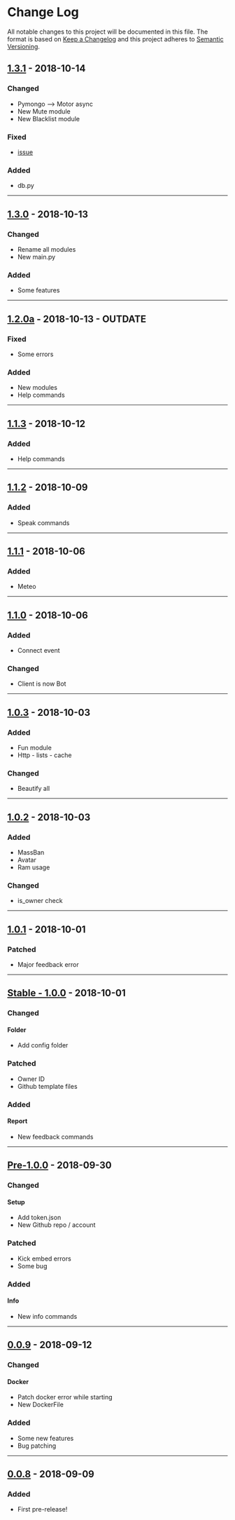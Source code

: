 # Change Log

All notable changes to this project will be documented in this file. The format is based on
[Keep a Changelog](http://keepachangelog.com/en/1.0.0/) and this project adheres to
[Semantic Versioning](http://semver.org/spec/v2.0.0.html).

## [1.3.1](https://github.com/yumepantai/Yume-Bot/releases/tag/1.3.1) - 2018-10-14

### Changed

- Pymongo --> Motor async
- New Mute module
- New Blacklist module

### Fixed

- [issue](https://github.com/yumenetwork/Yume-Bot/issues/2)

### Added

- db.py


* * *

## [1.3.0](https://github.com/yumepantai/Yume-Bot/releases/tag/1.3.0) - 2018-10-13

### Changed

- Rename all modules
- New main.py

### Added

- Some features

* * *

## [1.2.0a](https://github.com/yumepantai/Yume-Bot/releases/tag/1.2.0a) - 2018-10-13 - OUTDATE

### Fixed

- Some errors

### Added

- New modules
- Help commands

* * *

## [1.1.3](https://github.com/yumepantai/Yume-Bot/releases/tag/1.1.3) - 2018-10-12

### Added

-   Help commands

* * *

## [1.1.2](https://github.com/yumepantai/Yume-Bot/releases/tag/1.1.2) - 2018-10-09

### Added

-   Speak commands

* * *

## [1.1.1](https://github.com/yumepantai/Yume-Bot/releases/tag/1.1.1) - 2018-10-06

### Added

-   Meteo

* * *

## [1.1.0](https://github.com/yumepantai/Yume-Bot/releases/tag/1.1.0) - 2018-10-06

### Added

-   Connect event

### Changed

-   Client is now Bot

* * *

## [1.0.3](https://github.com/yumepantai/Yume-Bot/releases/tag/1.0.3) - 2018-10-03

### Added

-   Fun module
-   Http - lists - cache

### Changed

-   Beautify all

* * *

## [1.0.2](https://github.com/yumepantai/Yume-Bot/releases/tag/1.0.2) - 2018-10-03

### Added

-   MassBan
-   Avatar
-   Ram usage

### Changed

-   is_owner check

* * *

## [1.0.1](https://github.com/yumepantai/Yume-Bot/releases/tag/1.0.1) - 2018-10-01

### Patched

-   Major feedback error

* * *

## [Stable - 1.0.0](https://github.com/yumepantai/Yume-Bot/releases/tag/1.0.0) - 2018-10-01

### Changed

#### Folder

-   Add config folder

### Patched

-   Owner ID
-   Github template files

### Added

#### Report

-   New feedback commands

* * *

## [Pre-1.0.0](https://github.com/yumepantai/Yume-Bot/releases/tag/1.0.0a) - 2018-09-30

### Changed

#### Setup

-   Add token.json
-   New Github repo / account

### Patched

-   Kick embed errors
-   Some bug

### Added

#### Info

-   New info commands

* * *

## [0.0.9](https://github.com/yumepantai/Yume-Bot/releases/tag/0.0.9) - 2018-09-12

### Changed

#### Docker

-   Patch docker error while starting
-   New DockerFile

### Added

-   Some new features
-   Bug patching

* * *

## [0.0.8](https://github.com/yumepantai/Yume-Bot/releases/tag/0.0.8) - 2018-09-09

### Added

-   First pre-release!
